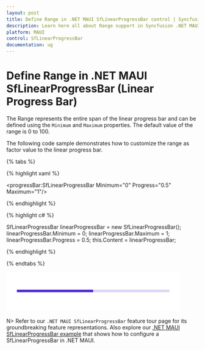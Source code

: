 ```yaml
---
layout: post
title: Define Range in .NET MAUI SfLinearProgressBar control | Syncfusion
description: Learn here all about Range support in Syncfusion .NET MAUI SfLinearProgressBar control, its elements and more.
platform: MAUI
control: SfLinearProgressBar
documentation: ug
---
```


# Define Range in .NET MAUI SfLinearProgressBar (Linear Progress Bar)

The Range represents the entire span of the linear progress bar and can be defined using the `Minimum` and `Maximum` properties. The default value of the range is 0 to 100.

The following code sample demonstrates how to customize the range as factor value to the linear progress bar.

{% tabs %}  

{% highlight xaml %}

<progressBar:SfLinearProgressBar Minimum="0" 
                                 Progress="0.5" 
                                 Maximum="1"/>


{% endhighlight %}

{% highlight c# %}

SfLinearProgressBar linearProgressBar = new SfLinearProgressBar();
linearProgressBar.Minimum = 0;
linearProgressBar.Maximum = 1;
linearProgressBar.Progress = 0.5;
this.Content = linearProgressBar;

{% endhighlight %}

{% endtabs %} 

![.NET MAUI ProgressBar with range customization](images/define-range/range.png)

N> Refer to our `.NET MAUI SfLinearProgressBar` feature tour page for its groundbreaking feature representations. Also explore our [.NET MAUI SfLinearProgressBar example](https://github.com/syncfusion/maui-demos/) that shows how to configure a SfLinearProgressBar in .NET MAUI.